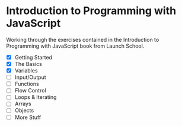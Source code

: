 # Introduction to Programming with JavaScript

Working through the exercises contained in the Introduction to Programming with
JavaScript book from Launch School.

- [x] Getting Started
- [x] The Basics
- [x] Variables
- [ ] Input/Output
- [ ] Functions
- [ ] Flow Control
- [ ] Loops & Iterating
- [ ] Arrays
- [ ] Objects
- [ ] More Stuff
